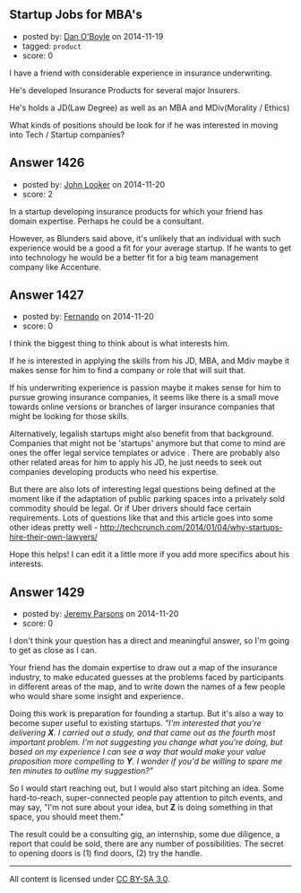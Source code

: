 ## Startup Jobs for MBA's

- posted by: [Dan O'Boyle](https://stackexchange.com/users/177500/dan-o-boyle) on 2014-11-19
- tagged: `product`
- score: 0

I have a friend with considerable experience in insurance underwriting.  

He's developed Insurance Products for several major Insurers.

He's holds a JD(Law Degree) as well as an MBA and MDiv(Morality / Ethics)

What kinds of positions should be look for if he was interested in moving into Tech / Startup companies?




## Answer 1426

- posted by: [John Looker](https://stackexchange.com/users/5196682/john-looker) on 2014-11-20
- score: 2

In a startup developing insurance products for which your friend has domain expertise. Perhaps he could be a consultant.

However, as Blunders said above, it's unlikely that an individual with such experience would be a good a fit for your average startup. If he wants to get into technology he would be a better fit for a big team management company like Accenture.


## Answer 1427

- posted by: [Fernando](https://stackexchange.com/users/5092626/fernando) on 2014-11-20
- score: 0

I think the biggest thing to think about is what interests him. 

If he is interested in applying the skills from his JD, MBA, and Mdiv maybe it makes sense for him to find a company or role that will suit that. 

If his underwriting experience is passion maybe it makes sense for him to pursue growing insurance companies, it seems like there is a small move towards online versions or branches of larger insurance companies that might be looking for those skills.

Alternatively, legalish startups might also benefit from that background. Companies that might not be 'startups' anymore but that come to mind are ones the offer legal service templates or advice . There are probably also other related areas for him to apply his JD, he just needs to seek out companies developing products who need his expertise.

But there are also lots of interesting legal questions being defined at the moment like if the adaptation of public parking spaces into a privately sold commodity should be legal. Or if Uber drivers should face certain requirements. Lots of questions like that and this article goes into some other ideas pretty well - http://techcrunch.com/2014/01/04/why-startups-hire-their-own-lawyers/

Hope this helps! I can edit it a little more if you add more specifics about his interests.


## Answer 1429

- posted by: [Jeremy Parsons](https://stackexchange.com/users/497810/jeremy-parsons) on 2014-11-20
- score: 0

I don't think your question has a direct and meaningful answer, so I'm going to get as close as I can.

Your friend has the domain expertise to draw out a map of the insurance industry, to make educated guesses at the problems faced by participants in different areas of the map, and to write down the names of a few people who would share some insight and experience.

Doing this work is preparation for founding a startup. But it's also a way to become super useful to existing startups. *"I'm interested that you're delivering **X**. I carried out a study, and that came out as the fourth most important problem. I'm not suggesting you change what you're doing, but based on my experience I can see a way that would make your value proposition more compelling to **Y**. I wonder if you'd be willing to spare me ten minutes to outline my suggestion?"*

So I would start reaching out, but I would also start pitching an idea. Some hard-to-reach, super-connected people pay attention to pitch events, and may say, "I'm not sure about your idea, but **Z** is doing something in that space, you should meet them."

The result could be a consulting gig, an internship, some due diligence, a report that could be sold, there are any number of possibilities. The secret to opening doors is (1) find doors, (2) try the handle.



---

All content is licensed under [CC BY-SA 3.0](https://creativecommons.org/licenses/by-sa/3.0/).
